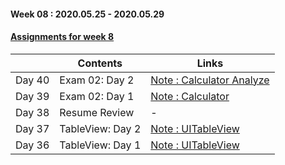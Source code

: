 #### Week 08 : 2020.05.25 - 2020.05.29 ####
#### [Assignments for week 8](https://github.com/KasRoid/MyStudyHistory/tree/master/iOS_Dev_School/Week_08/Assignments)
|     |Contents               |Links |
|-----|-----------------------|------|
|Day 40| Exam 02: Day 2 | [Note : Calculator Analyze](https://www.notion.so/Calculator-10d8ab8eeebf463e956809c449cf1de1) |
|Day 39| Exam 02: Day 1                                                                                                                                                              |[Note : Calculator](https://www.notion.so/Calculator-App-e22694aca1574ebab2c35298bbb4121d)|
|Day 38| Resume Review                                                                                                                                                            | - |
|Day 37| TableView: Day 2		                                                                                                                                                            | [Note : UITableView](https://www.notion.so/UITableViewController-c1918d6017784babb5fee2de89882497) |
|Day 36| TableView: Day 1                                                                                                                                                          | [Note : UITableView](https://www.notion.so/UITableViewController-c1918d6017784babb5fee2de89882497) |
